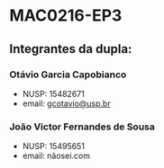 # MAC0216-EP3

## Integrantes da dupla:
### Otávio Garcia Capobianco
- NUSP: 15482671
- email: gcotavio@usp.br

### João Victor Fernandes de Sousa
- NUSP: 15495651
- email: nãosei.com
